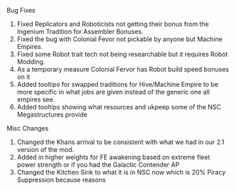 Bug Fixes
1. Fixed Replicators and Roboticists not getting their bonus from the Ingenium Tradition for Assembler Bonuses.
2. Fixed the bug with Colonial Fevor not pickable by anyone but Machine Empires.
3. Fixed some Robot trait tech not being researchable but it requires Robot Modding.
4. As a temporary measure Colonial Fervor has Robot build speed bonuses on it
5. Added tooltips for swapped traditions for Hive/Machine Empire to be more specific in what jobs are given instead of the generic one all empires see.
6. Added tooltips showing what resources and ukpeep some of the NSC Megastructures provide

Misc Changes
1. Changed the Khans arrival to be consistent with what we had in our 2.1 version of the mod.
2. Added in higher weights for FE awakening based on extreme fleet power strength or if you had the Galactic Contender AP
3. Changed the Kitchen Sink to what it is in NSC now which is 20% Piracy Suppression because reasons